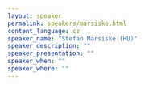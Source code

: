 ```yaml
---
layout: speaker
permalink: speakers/marsiske.html
content_language: cz
speaker_name: "Stefan Marsiske (HU)"
speaker_description: ""
speaker_presentation: ""
speaker_when: ""
speaker_where: ""
---
```


